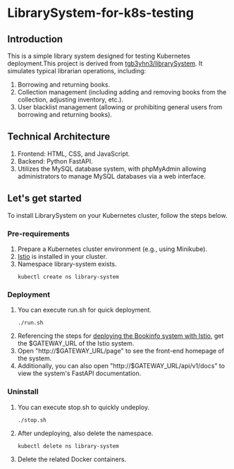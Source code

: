 # LibrarySystem-for-k8s-testing
## Introduction
This is a simple library system designed for testing Kubernetes deployment.This project is derived from [tgb3yhn3/librarySystem](https://github.com/tgb3yhn3/librarySystem). It simulates typical librarian operations, including:
1. Borrowing and returning books.
2. Collection management (including adding and removing books from the collection, adjusting inventory, etc.).
3. User blacklist management (allowing or prohibiting general users from borrowing and returning books).

## Technical Architecture
1. Frontend: HTML, CSS, and JavaScript.
2. Backend: Python FastAPI.
3. Utilizes the MySQL database system, with phpMyAdmin allowing administrators to manage MySQL databases via a web interface.

## Let's get started
To install LibrarySystem on your Kubernetes cluster, follow the steps below.

### Pre-requirements
1. Prepare a Kubernetes cluster environment (e.g., using Minikube).
2. [Istio](https://istio.io/latest/docs/setup/getting-started/) is installed in your cluster.
3. Namespace library-system exists.
   ```
   kubectl create ns library-system
   ```
### Deployment 
1. You can execute run.sh for quick deployment.
   ```
   ./run.sh
   ```
2. Referencing the steps for [deploying the Bookinfo system with Istio](https://istio.io/latest/docs/setup/getting-started/#determining-the-ingress-ip-and-ports), get the $GATEWAY_URL of the Istio system.
3. Open "http://$GATEWAY_URL/page" to see the front-end homepage of the system.
4. Additionally, you can also open "http://$GATEWAY_URL/api/v1/docs" to view the system's FastAPI documentation.
   
### Uninstall
1. You can execute stop.sh to quickly undeploy.
   ```
   ./stop.sh
   ```
2. After undeploying, also delete the namespace.
   ```
   kubectl delete ns library-system
   ```
3. Delete the related Docker containers.
